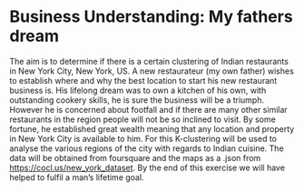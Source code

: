 # Business Understanding: My fathers dream 
The aim is to determine if there is a certain clustering of Indian restaurants in New York City, New York, US. A new restaurateur (my own father) wishes to establish where and why the best location to start his new restaurant business is. His lifelong dream was to own a kitchen of his own, with outstanding cookery skills, he is sure the business will be a triumph.  However he is concerned about footfall and if there are many other similar restaurants in the region people will not be so inclined to visit. By some fortune, he established great wealth meaning that any location and property in New York City is available to him. 
For this K-clustering will be used to analyse the various regions of the city with regards to Indian cuisine. The data will be obtained from foursquare and the maps as a .json from https://cocl.us/new_york_dataset.
By the end of this exercise we will have helped to fulfil a man’s lifetime goal. 
